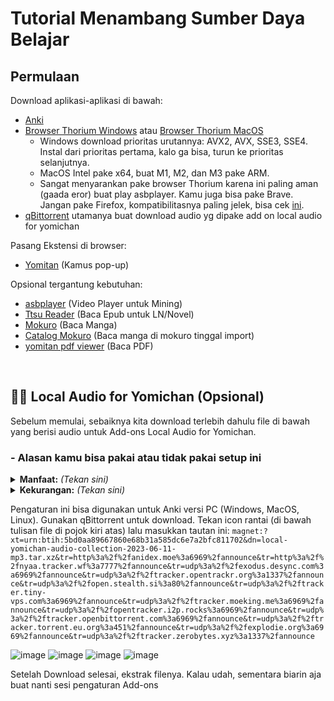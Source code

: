 # Tutorial Menambang Sumber Daya Belajar
## Permulaan
Download aplikasi-aplikasi di bawah:
- [Anki](https://apps.ankiweb.net/)
- [Browser Thorium Windows](https://github.com/Alex313031/Thorium-Win/releases) atau [Browser Thorium MacOS](https://github.com/Alex313031/Thorium-MacOS/releases)
  * Windows download prioritas urutannya: AVX2, AVX, SSE3, SSE4. Instal dari prioritas pertama, kalo ga bisa, turun ke prioritas selanjutnya.
  * MacOS Intel pake x64, buat M1, M2, dan M3 pake ARM. 
  * Sangat menyarankan pake browser Thorium karena ini paling aman (gaada eror) buat play asbplayer. Kamu juga bisa pake Brave. Jangan pake Firefox, kompatibilitasnya paling jelek, bisa cek [ini](https://docs.asbplayer.dev/docs/compatibility).
- [qBittorrent](https://www.qbittorrent.org/download) utamanya buat download audio yg dipake add on local audio for yomichan

Pasang Ekstensi di browser:
- [Yomitan](https://chromewebstore.google.com/detail/yomitan-popup-dictionary/likgccmbimhjbgkjambclfkhldnlhbnn) (Kamus pop-up)

Opsional tergantung kebutuhan:
- [asbplayer](https://chromewebstore.google.com/detail/asbplayer-language-learni/hkledmpjpaehamkiehglnbelcpdflcab) (Video Player untuk Mining)
- [Ttsu Reader](https://reader.ttsu.app/) (Baca Epub untuk LN/Novel)
- [Mokuro](https://reader.mokuro.app/) (Baca Manga)
- [Catalog Mokuro](https://catalog.mokuro.moe/) (Baca manga di mokuro tinggal import)
- [yomitan pdf viewer](https://yomitan.wiki/yomitan-pdf-viewer/web/) (Baca PDF)

</br>

## 🧘‍♂️ Local Audio for Yomichan (Opsional)
  Sebelum memulai, sebaiknya kita download terlebih dahulu file di bawah yang berisi audio untuk Add-ons Local Audio for Yomichan. 
### - Alasan kamu bisa pakai atau tidak pakai setup ini

<details> <summary><b>Manfaat:</b> <i>(Tekan sini)</i> </summary>

1. Kebanyakan audionya bisa didapatkan **hampir instan**. Tanpa _local audio server_, mengambil audio dari yomitan secara online bisa memakan waktu 1 detik-beberapa menit tergantung koneksi.
    Kebanyakan kasus delay Yomitan membuat kartu biasanya dari mencari audio. Dengan kata lain, mengambil audio bisa jadi hambatan utama ketika membuat kartu Anki. Dengan Add on ini, kita bisa menghapus hambatan tadi. Kita bisa langsung membuat kartu Anki hampir 0 penundaan.
2. Kalau kamu tidak punya akses internet, kamu masih bisa dapat audio di kartu kamu.
3. Dibandingkan audio standar dari Yomitan, Add-on ini menambah cakupan audionya karena dia mengambil berbagai macam sumber yang tidak di-_cover_ Yomitan, seperti Forvo (tergantung user yang dipilih), NHK 2016, dan Shinmeikai 8.
4. Banyak [pre-processing](https://github.com/Aquafina-water-bottle/local-audio-yomichan-build-scripts) yang sudah dilakukan untuk membuat audionya punya kualitas sebaik mungkin:
    - Semua audio sudah dinormalisasi, jadi semua volumenya relatif sama di setiap file.
    - Bagian diam di awal dan akhir audio sudah dipotong.
    - 
1. Much [pre-processing](https://github.com/Aquafina-water-bottle/local-audio-yomichan-build-scripts) has been done to this audio to make it as high quality as possible:
    - All audio is normalized, so the volume remains relatively similar for each file.
    - Silence has been trimmed from the beginning and end of each file.
    - Dengan menggunakan data JMdict, bentuk varian dengan bacaan yang sama diisi kembali dengan audio yang ada.

</details>

<details> <summary><b>Kekurangan:</b> <i>(Tekan sini)</i> </summary>

1. Pengaturan ini butuh sekitar **3-5 GB memori kosong**.
2. Pengaturan ini butuh Anki yang selalu terbuka (atau servernya berjalan manual) supaya Yomitan bisa mengambil datanya. Yomitan juga tetap bisa kembali ke pengaturan default kalau servernya tidak ada (anki tidak terbuka atau local servernya tidak nyala) atau audio dari kata yang dicari tidak ada.

</details>

Pengaturan ini bisa digunakan untuk Anki versi PC (Windows, MacOS, Linux). 
Gunakan qBittorrent untuk download.
Tekan icon rantai (di bawah tulisan file di pojok kiri atas) lalu masukkan tautan ini:
```magnet:?xt=urn:btih:5bd0aa89667860e68b31a585dc6e7a2bfc811702&dn=local-yomichan-audio-collection-2023-06-11-mp3.tar.xz&tr=http%3a%2f%2fanidex.moe%3a6969%2fannounce&tr=http%3a%2f%2fnyaa.tracker.wf%3a7777%2fannounce&tr=udp%3a%2f%2fexodus.desync.com%3a6969%2fannounce&tr=udp%3a%2f%2ftracker.opentrackr.org%3a1337%2fannounce&tr=udp%3a%2f%2fopen.stealth.si%3a80%2fannounce&tr=udp%3a%2f%2ftracker.tiny-vps.com%3a6969%2fannounce&tr=udp%3a%2f%2ftracker.moeking.me%3a6969%2fannounce&tr=udp%3a%2f%2fopentracker.i2p.rocks%3a6969%2fannounce&tr=udp%3a%2f%2ftracker.openbittorrent.com%3a6969%2fannounce&tr=udp%3a%2f%2ftracker.torrent.eu.org%3a451%2fannounce&tr=udp%3a%2f%2fexplodie.org%3a6969%2fannounce&tr=udp%3a%2f%2ftracker.zerobytes.xyz%3a1337%2fannounce```

 ![image](./img/Awal1.jpg)
 ![image](./img/Awal2.jpg)
 ![image](./img/Awal3.jpg)
 ![image](./img/Awal4.jpg)
 
Setelah Download selesai, ekstrak filenya. Kalau udah, sementara biarin aja buat nanti sesi pengaturan Add-ons
